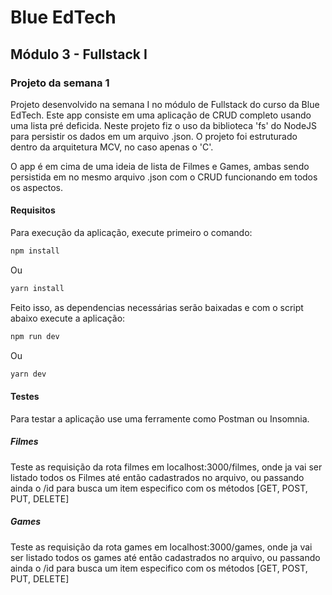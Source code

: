 # Blue EdTech
## Módulo 3 - Fullstack I
### Projeto da semana 1 

Projeto desenvolvido na semana I no módulo de Fullstack do curso da Blue EdTech. Este app consiste em uma aplicação de CRUD completo usando uma lista pré deficida. Neste projeto fiz o uso da biblioteca 'fs' do NodeJS para persistir os dados em um arquivo .json. O projeto foi estruturado dentro da arquitetura MCV, no caso apenas o 'C'.

O app é em cima de uma ideia de lista de Filmes e Games, ambas sendo persistida em no mesmo arquivo .json com o CRUD funcionando em todos os aspectos.

#### Requisitos

Para execução da aplicação, execute primeiro o comando:
```bash
npm install
```
Ou
```sh
yarn install
```

Feito isso, as dependencias necessárias serão baixadas e com o script abaixo execute a aplicação:

```bash
npm run dev
```
Ou
```sh
yarn dev
```

#### Testes
Para testar a aplicação use uma ferramente como Postman ou Insomnia.
##### Filmes
Teste as requisição da rota filmes em localhost:3000/filmes, onde ja vai ser listado todos os Filmes até então cadastrados no arquivo, ou passando ainda o /id para busca um item especifico com os métodos [GET, POST, PUT, DELETE]

##### Games
Teste as requisição da rota games em localhost:3000/games, onde ja vai ser listado todos os games até então cadastrados no arquivo, ou passando ainda o /id para busca um item especifico com os métodos [GET, POST, PUT, DELETE]